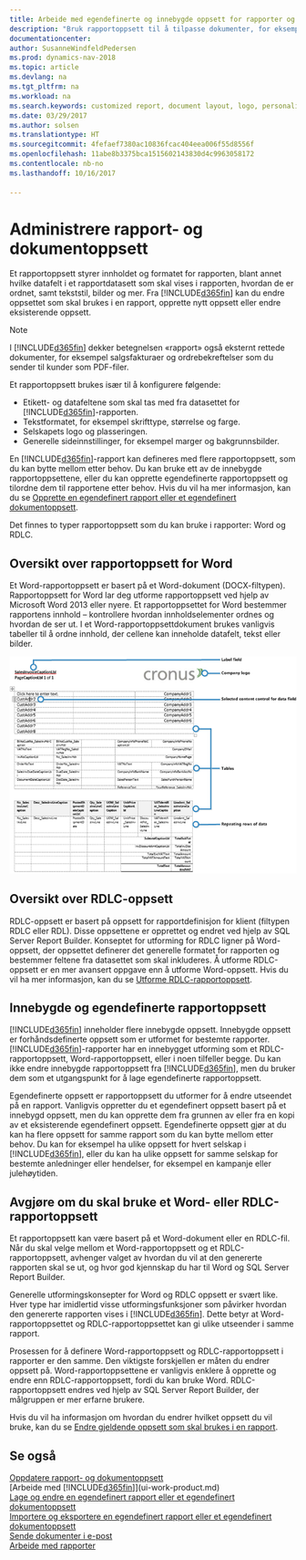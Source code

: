 ```yaml
---
title: Arbeide med egendefinerte og innebygde oppsett for rapporter og dokumenter
description: "Bruk rapportoppsett til å tilpasse dokumenter, for eksempel tilpasse skriften, logoen eller sideinnstillingene for PDF-filer du sender til kunder."
documentationcenter: 
author: SusanneWindfeldPedersen
ms.prod: dynamics-nav-2018
ms.topic: article
ms.devlang: na
ms.tgt_pltfrm: na
ms.workload: na
ms.search.keywords: customized report, document layout, logo, personalize
ms.date: 03/29/2017
ms.author: solsen
ms.translationtype: HT
ms.sourcegitcommit: 4fefaef7380ac10836fcac404eea006f55d8556f
ms.openlocfilehash: 11abe8b3375bca1515602143830d4c9963058172
ms.contentlocale: nb-no
ms.lasthandoff: 10/16/2017

---
```

# <a name="managing-report-and-document-layouts"></a>Administrere rapport- og dokumentoppsett
Et rapportoppsett styrer innholdet og formatet for rapporten, blant annet hvilke datafelt i et rapportdatasett som skal vises i rapporten, hvordan de er ordnet, samt tekststil, bilder og mer. Fra [!INCLUDE[d365fin](includes/d365fin_md.md)] kan du endre oppsettet som skal brukes i en rapport, opprette nytt oppsett eller endre eksisterende oppsett.

> [!NOTE]  
>   I [!INCLUDE[d365fin](includes/d365fin_md.md)] dekker betegnelsen «rapport» også eksternt rettede dokumenter, for eksempel salgsfakturaer og ordrebekreftelser som du sender til kunder som PDF-filer.

Et rapportoppsett brukes især til å konfigurere følgende:

* Etikett- og datafeltene som skal tas med fra datasettet for [!INCLUDE[d365fin](includes/d365fin_md.md)]-rapporten.
* Tekstformatet, for eksempel skrifttype, størrelse og farge.
* Selskapets logo og plasseringen.
* Generelle sideinnstillinger, for eksempel marger og bakgrunnsbilder.

En [!INCLUDE[d365fin](includes/d365fin_md.md)]-rapport kan defineres med flere rapportoppsett, som du kan bytte mellom etter behov. Du kan bruke ett av de innebygde rapportoppsettene, eller du kan opprette egendefinerte rapportoppsett og tilordne dem til rapportene etter behov. Hvis du vil ha mer informasjon, kan du se [Opprette en egendefinert rapport eller et egendefinert dokumentoppsett](ui-how-create-custom-report-layout.md).

Det finnes to typer rapportoppsett som du kan bruke i rapporter: Word og RDLC.

## <a name="word-report-layout-overview"></a>Oversikt over rapportoppsett for Word
Et Word-rapportoppsett er basert på et Word-dokument (DOCX-filtypen). Rapportoppsett for Word lar deg utforme rapportoppsett ved hjelp av Microsoft Word 2013 eller nyere. Et rapportoppsettet for Word bestemmer rapportens innhold – kontrollere hvordan innholdselementer ordnes og hvordan de ser ut. I et Word-rapportoppsettdokument brukes vanligvis tabeller til å ordne innhold, der cellene kan inneholde datafelt, tekst eller bilder.

 ![Eksempel på et rapportoppsettsdokument i Word for NAV](media/nav_wordreportlayout_edit_in_word_example.png "NAV_WordReportLayout_Edit_In_Word_Example")  

## <a name="rdlc-layout-overview"></a>Oversikt over RDLC-oppsett
RDLC-oppsett er basert på oppsett for rapportdefinisjon for klient (filtypen RDLC eller RDL). Disse oppsettene er opprettet og endret ved hjelp av SQL Server Report Builder. Konseptet for utforming for RDLC ligner på Word-oppsett, der oppsettet definerer det generelle formatet for rapporten og bestemmer feltene fra datasettet som skal inkluderes. Å utforme RDLC-oppsett er en mer avansert oppgave enn å utforme Word-oppsett. Hvis du vil ha mer informasjon, kan du se [Utforme RDLC-rapportoppsett](https://msdn.microsoft.com/en-us/dynamics-nav/designing-rdlc-report-layouts).

## <a name="built-in-and-custom-report-layouts"></a>Innebygde og egendefinerte rapportoppsett
[!INCLUDE[d365fin](includes/d365fin_md.md)] inneholder flere innebygde oppsett. Innebygde oppsett er forhåndsdefinerte oppsett som er utformet for bestemte rapporter. [!INCLUDE[d365fin](includes/d365fin_md.md)]-rapporter har en innebygget utforming som et RDLC-rapportoppsett, Word-rapportoppsett, eller i noen tilfeller begge. Du kan ikke endre innebygde rapportoppsett fra [!INCLUDE[d365fin](includes/d365fin_md.md)], men du bruker dem som et utgangspunkt for å lage egendefinerte rapportoppsett.

Egendefinerte oppsett er rapportoppsett du utformer for å endre utseendet på en rapport. Vanligvis oppretter du et egendefinert oppsett basert på et innebygd oppsett, men du kan opprette dem fra grunnen av eller fra en kopi av et eksisterende egendefinert oppsett. Egendefinerte oppsett gjør at du kan ha flere oppsett for samme rapport som du kan bytte mellom etter behov. Du kan for eksempel ha ulike oppsett for hvert selskap i [!INCLUDE[d365fin](includes/d365fin_md.md)], eller du kan ha ulike oppsett for samme selskap for bestemte anledninger eller hendelser, for eksempel en kampanje eller julehøytiden.

## <a name="deciding-whether-to-use-a-word-or-rdlc-report-layout"></a>Avgjøre om du skal bruke et Word- eller RDLC-rapportoppsett
Et rapportoppsett kan være basert på et Word-dokument eller en RDLC-fil. Når du skal velge mellom et Word-rapportoppsett og et RDLC-rapportoppsett, avhenger valget av hvordan du vil at den genererte rapporten skal se ut, og hvor god kjennskap du har til Word og SQL Server Report Builder.

Generelle utformingskonsepter for Word og RDLC oppsett er svært like. Hver type har imidlertid visse utformingsfunksjoner som påvirker hvordan den genererte rapporten vises i [!INCLUDE[d365fin](includes/d365fin_md.md)]. Dette betyr at Word-rapportoppsettet og RDLC-rapportoppsettet kan gi ulike utseender i samme rapport.

Prosessen for å definere Word-rapportoppsett og RDLC-rapportoppsett i rapporter er den samme. Den viktigste forskjellen er måten du endrer oppsett på. Word-rapportoppsettene er vanligvis enklere å opprette og endre enn RDLC-rapportoppsett, fordi du kan bruke Word. RDLC-rapportoppsett endres ved hjelp av SQL Server Report Builder, der målgruppen er mer erfarne brukere.

Hvis du vil ha informasjon om hvordan du endrer hvilket oppsett du vil bruke, kan du se [Endre gjeldende oppsett som skal brukes i en rapport](ui-how-change-layout-currently-used-report.md).

## <a name="see-also"></a>Se også
[Oppdatere rapport- og dokumentoppsett](ui-update-report-layouts.md)  
[Arbeide med [!INCLUDE[d365fin](includes/d365fin_md.md)]](ui-work-product.md)  
[Lage og endre en egendefinert rapport eller et egendefinert dokumentoppsett](ui-how-create-custom-report-layout.md)  
[Importere og eksportere en egendefinert rapport eller et egendefinert dokumentoppsett](ui-how-import-and-export-report-layout.md)  
[Sende dokumenter i e-post](ui-how-send-documents-email.md)  
[Arbeide med rapporter](ui-work-report.md)  

